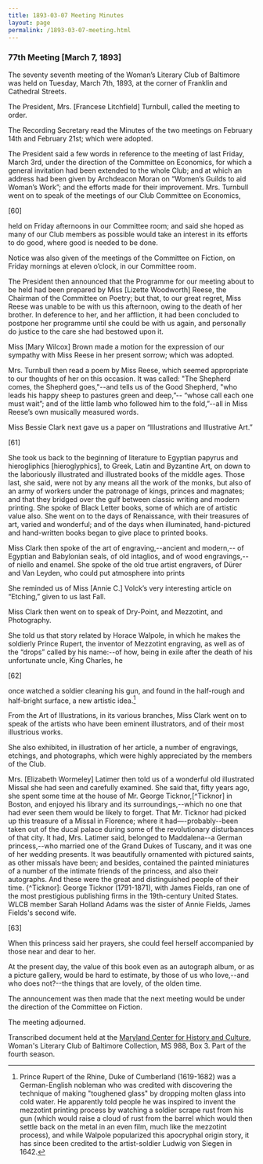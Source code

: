 ```yaml
---
title: 1893-03-07 Meeting Minutes
layout: page
permalink: /1893-03-07-meeting.html
---
```

### 77th Meeting [March 7, 1893]

The seventy seventh meeting of the Woman’s Literary Club of Baltimore was held on Tuesday, March 7th, 1893, at the corner of Franklin and Cathedral Streets.

The President, Mrs. [Francese Litchfield] Turnbull, called the meeting to order.

The Recording Secretary read the Minutes of the two meetings on February 14th and February 21st; which were adopted.

The President said a few words in reference to the meeting of last Friday, March 3rd, under the direction of the Committee on Economics, for which a general invitation had been extended to the whole Club; and at which an address had been given by Archdeacon Moran on “Women’s Guilds to aid Woman’s Work”; and the efforts made for their improvement. Mrs. Turnbull went on to speak of the meetings of our Club Committee on Economics,

[60]

held on Friday afternoons in our Committee room; and said she hoped as many of our Club members as possible would take an interest in its efforts to do good, where good is needed to be done.

Notice was also given of the meetings of the Committee on Fiction, on Friday mornings at eleven o’clock, in our Committee room.

The President then announced that the Programme for our meeting about to be held had been prepared by Miss [Lizette Woodworth] Reese, the Chairman of the Committee on Poetry; but that, to our great regret, Miss Reese was unable to be with us this afternoon, owing to the death of her brother. In deference to her, and her affliction, it had been concluded to postpone her programme until she could be with us again, and personally do justice to the care she had bestowed upon it.

Miss [Mary Wilcox] Brown made a motion for the expression of our sympathy with Miss Reese in her present sorrow; which was adopted.

Mrs. Turnbull then read a poem by Miss Reese, which seemed appropriate to our thoughts of her on this occasion. It was called: "The Shepherd comes, the Shepherd goes,"--and tells us of the Good Shepherd, "who leads his happy sheep to pastures green and deep,”-- “whose call each one must wait”; and of the little lamb who followed him to the fold,”--all in Miss Reese’s own musically measured words.

Miss Bessie Clark next gave us a paper on “Illustrations and Illustrative Art.”

[61]

She took us back to the beginning of literature to Egyptian papyrus and hierogliphics [hieroglyphics], to Greek, Latin and Byzantine Art, on down to the laboriously illustrated and illustrated books of the middle ages. Those last, she said, were not by any means all the work of the monks, but also of an army of workers under the patronage of kings, princes and magnates; and that they bridged over the gulf between classic writing and modern printing. She spoke of Black Letter books, some of which are of artistic value also. She went on to the days of Renaissance, with their treasures of art, varied and wonderful; and of the days when illuminated, hand-pictured and hand-written books began to give place to printed books.

Miss Clark then spoke of the art of engraving,--ancient and modern,-- of Egyptian and Babylonian seals, of old intaglios, and of wood engravings,--of niello and enamel. She spoke of the old true artist engravers, of Dürer and Van Leyden, who could put atmosphere into prints

She reminded us of Miss [Annie C.] Volck’s very interesting article on “Etching,” given to us last Fall.

Miss Clark then went on to speak of Dry-Point, and Mezzotint, and Photography.

She told us that story related by Horace Walpole, in which he makes the soldierly Prince Rupert, the inventor of Mezzotint engraving, as well as of the “drops” called by his name:--of how, being in exile after the death of his unfortunate uncle, King Charles, he

[62]

once watched a soldier cleaning his gun, and found in the half-rough and half-bright surface, a new artistic idea.[^mezzotint]

[^mezzotint]: Prince Rupert of the Rhine, Duke of Cumberland (1619-1682) was a German-English nobleman who was credited with discovering the technique of making "toughened glass" by dropping molten glass into cold water. He apparently told people he was inspired to invent the mezzotint printing process by watching a soldier scrape rust from his gun (which would raise a cloud of rust from the barrel which would then settle back on the metal in an even film, much like the mezzotint process), and while Walpole popularized this apocryphal origin story, it has since been credited to the artist-soldier Ludwig von Siegen in 1642.

From the Art of Illustrations, in its various branches, Miss Clark went on to speak of the artists who have been eminent illustrators, and of their most illustrious works.

She also exhibited, in illustration of her article, a number of engravings, etchings, and photographs, which were highly appreciated by the members of the Club.

Mrs. [Elizabeth Wormeley] Latimer then told us of a wonderful old illustrated Missal she had seen and carefully examined. She said that, fifty years ago, she spent some time at the house of Mr. George Ticknor,[^Ticknor] in Boston, and enjoyed his library and its surroundings,--which no one that had ever seen them would be likely to forget. That Mr. Ticknor had picked up this treasure of a Missal in Florence; where it had—-probably--been taken out of the ducal palace during some of the revolutionary disturbances of that city. It had, Mrs. Latimer said, belonged to Maddalena--a German princess,--who married one of the Grand Dukes of Tuscany, and it was one of her wedding presents. It was beautifully ornamented with pictured saints, as other missals have been; and besides, contained the painted miniatures of a number of the intimate friends of the princess, and also their autographs. And these were the great and distinguished people of their time.
{^Ticknor]: George Ticknor (1791-1871), with James Fields, ran one of the most prestigious publishing firms in the 19th-century United States. WLCB member Sarah Holland Adams was the sister of Annie Fields, James Fields's second wife.

[63]

When this princess said her prayers, she could feel herself accompanied by those near and dear to her.

At the present day, the value of this book even as an autograph album, or as a picture gallery, would be hard to estimate, by those of us who love,--and who does not?--the things that are lovely, of the olden time.

The announcement was then made that the next meeting would be under the direction of the Committee on Fiction.

The meeting adjourned.

Transcribed document held at the [Maryland Center for History and Culture](http://mdhs.org/), Woman's Literary Club of Baltimore Collection, MS 988, Box 3. Part of the fourth season.